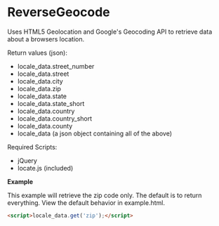 ReverseGeocode
==============

Uses HTML5 Geolocation and Google's Geocoding API to retrieve data about a browsers location.

Return values (json):

* locale_data.street_number
* locale_data.street
* locale_data.city
* locale_data.zip
* locale_data.state
* locale_data.state_short
* locale_data.country
* locale_data.country_short
* locale_data.county
* locale_data (a json object containing all of the above)

Required Scripts:

* jQuery
* locate.js (included)

**Example**

This example will retrieve the zip code only. The default is to return everything. View the default behavior in example.html.

```html
<script>locale_data.get('zip');</script>
```
